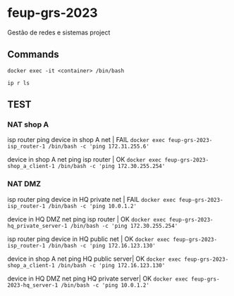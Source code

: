 # feup-grs-2023
Gestão de redes e sistemas project 

## Commands
`docker exec -it <container> /bin/bash`

`ip r ls`

## TEST

### NAT shop A
isp router ping device in shop A net | FAIL
`docker exec feup-grs-2023-isp_router-1 /bin/bash -c 'ping 172.31.255.6'`

device in shop A net ping isp router | OK
`docker exec feup-grs-2023-shop_a_client-1 /bin/bash -c 'ping 172.30.255.254'`

### NAT DMZ 
isp router ping device in HQ private net | FAIL
`docker exec feup-grs-2023-isp_router-1 /bin/bash -c 'ping 10.0.1.2'`

device in HQ DMZ net ping isp router | OK
`docker exec feup-grs-2023-hq_private_server-1 /bin/bash -c 'ping 172.30.255.254'`

isp router ping device in HQ public net | OK
`docker exec feup-grs-2023-isp_router-1 /bin/bash -c 'ping 172.16.123.130'`

device in shop A net ping HQ public server| OK
`docker exec feup-grs-2023-shop_a_client-1 /bin/bash -c 'ping 172.16.123.130'`

device in HQ DMZ net ping HQ private server| OK
`docker exec feup-grs-2023-hq_server-1 /bin/bash -c 'ping 10.0.1.2'`